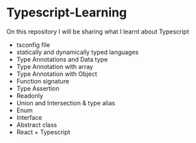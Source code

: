 # Typescript-Learning

On this repository I will be sharing what I learnt about Typescript   

- tsconfig file  
- statically and dynamically typed languages     
- Type Annotations and Data type   
- Type Annotation with array    
- Type Annotation with Object
- Function signature   
- Type Assertion   
- Readonly  
- Union and Intersection & type alias  
- Enum  
- Interface   
- Abstract class   
- React + Typescript   


 

